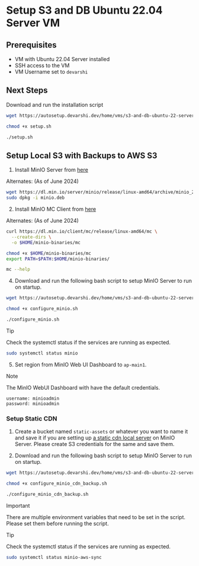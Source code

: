 # Setup S3 and DB Ubuntu 22.04 Server VM

## Prerequisites

- VM with Ubuntu 22.04 Server installed
- SSH access to the VM
- VM Username set to `devarshi`

## Next Steps

Download and run the installation script

```bash
wget https://autosetup.devarshi.dev/home/vms/s3-and-db-ubuntu-22-server/setup.sh
```

```bash
chmod +x setup.sh
```

```bash
./setup.sh
```

## Setup Local S3 with Backups to AWS S3

1. Install MinIO Server from [here](https://min.io/docs/minio/linux/operations/install-deploy-manage/deploy-minio-single-node-single-drive.html)

Alternates: (As of June 2024)

```bash
wget https://dl.min.io/server/minio/release/linux-amd64/archive/minio_20240716234641.0.0_amd64.deb -O minio.deb
sudo dpkg -i minio.deb
```

2. Install MinIO MC Client from [here](https://min.io/docs/minio/linux/reference/minio-mc.html#quickstart)

Alternates: (As of June 2024)

```bash
curl https://dl.min.io/client/mc/release/linux-amd64/mc \
  --create-dirs \
  -o $HOME/minio-binaries/mc

chmod +x $HOME/minio-binaries/mc
export PATH=$PATH:$HOME/minio-binaries/

mc --help
```

4. Download and run the following bash script to setup MinIO Server to run on startup.

```bash
wget https://autosetup.devarshi.dev/home/vms/s3-and-db-ubuntu-22-server/scripts/configure_minio.sh
```

```bash
chmod +x configure_minio.sh
```

```bash
./configure_minio.sh
```

> [!TIP]
> Check the systemctl status if the services are running as expected.
> ```bash
> sudo systemctl status minio
> ```

5. Set region from MinIO Web UI Dashboard to `ap-main1`.

> [!NOTE]
> The MinIO WebUI Dashboard with have the default credentials.
> ```
> username: minioadmin
> password: minioadmin
> ```

### Setup Static CDN

1. Create a bucket named `static-assets` or whatever you want to name it and save it if you are setting up [a static cdn local server](../static-cdn-ubuntu-22-server/README.md) on MinIO Server. Please create S3 credentials for the same and save them.

2. Download and run the following bash script to setup MinIO Server to run on startup.

```bash
wget https://autosetup.devarshi.dev/home/vms/s3-and-db-ubuntu-22-server/scripts/configure_minio_cdn_backup.sh
```

```bash
chmod +x configure_minio_cdn_backup.sh
```

```bash
./configure_minio_cdn_backup.sh
```

> [!IMPORTANT]
> There are multiple environment variables that need to be set in the script. Please set them before running the script.

> [!TIP]
> Check the systemctl status if the services are running as expected.
> ```bash
> sudo systemctl status minio-aws-sync
> ```